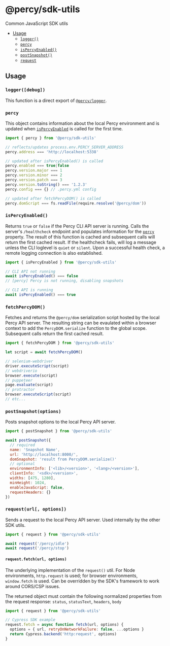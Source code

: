 # @percy/sdk-utils

Common JavaScript SDK utils

- [Usage](#usage)
  - [`logger()`](#loggerdebug)
  - [`percy`](#percy)
  - [`isPercyEnabled()`](#ispercyenabled)
  - [`postSnapshot()`](#postsnapshot)
  - [`request`](#requesturl-options)

## Usage

### `logger([debug])`

This function is a direct export of [`@percy/logger`](./packages/logger).

### `percy`

This object contains information about the local Percy environment and is updated when
[`isPercyEnabled`](#ispercyenabled) is called for the first time.

``` js
import { percy } from '@percy/sdk-utils'

// reflects/updates process.env.PERCY_SERVER_ADDRESS
percy.address === 'http://localhost:5338'

// updated after isPercyEnabled() is called
percy.enabled === true|false
percy.version.major === 1
percy.version.minor === 2
percy.version.patch === 3
percy.version.toString() === '1.2.3'
percy.config === {} // .percy.yml config

// updated after fetchPercyDOM() is called
percy.domScript === fs.readFile(require.resolve('@percy/dom'))
```

### `isPercyEnabled()`

Returns `true` or `false` if the Percy CLI API server is running. Calls the server's `/healthcheck`
endpoint and populates information for the [`percy`](#percy) property. The result of this function
is cached and subsequent calls will return the first cached result. If the healthcheck fails, will
log a message unless the CLI loglevel is `quiet` or `silent`. Upon a successful health check, a
remote logging connection is also established.

``` js
import { isPercyEnabled } from '@percy/sdk-utils'

// CLI API not running
await isPercyEnabled() === false
// [percy] Percy is not running, disabling snapshots

// CLI API is running
await isPercyEnabled() === true
```

### `fetchPercyDOM()`

Fetches and returns the `@percy/dom` serialization script hosted by the local Percy API server. The
resulting string can be evaulated within a browser context to add the `PercyDOM.serialize` function
to the global scope. Subsequent calls return the first cached result.

``` js
import { fetchPercyDOM } from '@percy/sdk-utils'

let script = await fetchPercyDOM()

// selenium-webdriver
driver.executeScript(script)
// webdriverio
browser.execute(script)
// puppeteer
page.evaluate(script)
// protractor
browser.executeScript(script)
// etc...
```

### `postSnapshot(options)`

Posts snapshot options to the local Percy API server.

``` js
import { postSnapshot } from '@percy/sdk-utils'

await postSnapshot({
  // required
  name: 'Snapshot Name',
  url: 'http://localhost:8000/',
  domSnapshot: 'result from PercyDOM.serialize()'
  // optional
  environmentInfo: ['<lib>/<version>', '<lang>/<version>'],
  clientInfo: '<sdk>/<version>',
  widths: [475, 1280],
  minHeight: 1024,
  enableJavaScript: false,
  requestHeaders: {}
})
```

### `request(url[, options])`

Sends a request to the local Percy API server. Used internally by the other SDK utils.

``` js
import { request } from '@percy/sdk-utils'

await request('/percy/idle')
await request('/percy/stop')
```

#### `request.fetch(url, options)`

The underlying implementation of the `request()` util. For Node environments, `http.request` is
used; for browser environments, `window.fetch` is used. Can be overridden by the SDK's framework to
work around CORS/CSP issues.

The returned object must contain the following normalized properties from the request response:
`status`, `statusText`, `headers`, `body`

``` js
import { request } from '@percy/sdk-utils'

// Cypress SDK example
request.fetch = async function fetch(url, options) {
  options = { url, retryOnNetworkFailure: false, ...options }
  return Cypress.backend('http:request', options)
}
```
